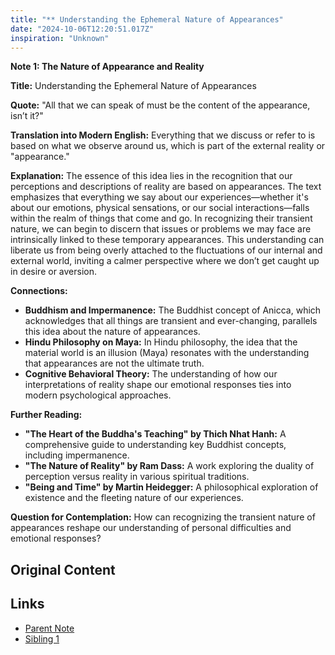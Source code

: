 ```yaml
---
title: "** Understanding the Ephemeral Nature of Appearances"
date: "2024-10-06T12:20:51.017Z"
inspiration: "Unknown"
---
```



**Note 1: The Nature of Appearance and Reality**

**Title:** Understanding the Ephemeral Nature of Appearances

**Quote:** "All that we can speak of must be the content of the appearance, isn’t it?"

**Translation into Modern English:** Everything that we discuss or refer to is based on what we observe around us, which is part of the external reality or "appearance."

**Explanation:** The essence of this idea lies in the recognition that our perceptions and descriptions of reality are based on appearances. The text emphasizes that everything we say about our experiences—whether it's about our emotions, physical sensations, or our social interactions—falls within the realm of things that come and go. In recognizing their transient nature, we can begin to discern that issues or problems we may face are intrinsically linked to these temporary appearances. This understanding can liberate us from being overly attached to the fluctuations of our internal and external world, inviting a calmer perspective where we don’t get caught up in desire or aversion.

**Connections:**
- **Buddhism and Impermanence:** The Buddhist concept of Anicca, which acknowledges that all things are transient and ever-changing, parallels this idea about the nature of appearances.
- **Hindu Philosophy on Maya:** In Hindu philosophy, the idea that the material world is an illusion (Maya) resonates with the understanding that appearances are not the ultimate truth.
- **Cognitive Behavioral Theory:** The understanding of how our interpretations of reality shape our emotional responses ties into modern psychological approaches.

**Further Reading:**
- **"The Heart of the Buddha's Teaching" by Thich Nhat Hanh:** A comprehensive guide to understanding key Buddhist concepts, including impermanence.
- **"The Nature of Reality" by Ram Dass:** A work exploring the duality of perception versus reality in various spiritual traditions.
- **"Being and Time" by Martin Heidegger:** A philosophical exploration of existence and the fleeting nature of our experiences.

**Question for Contemplation:** How can recognizing the transient nature of appearances reshape our understanding of personal difficulties and emotional responses?

## Original Content



## Links

- [Parent Note](/parent-note.md)
- [Sibling 1](/zettel1.md)
